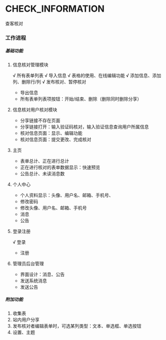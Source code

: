 # CHECK_INFORMATION
查客核对

### 工作进程
##### 基础功能
1. 信息核对管理模块
   
   √ 所有表单列表
   √ 导入信息
   √ 表格的使用、在线编辑功能
   √ 添加信息、添加列、删除行/列
   √ 发布核对、暂停核对
   * 导出信息
   * 所有表单列表项按钮：开始/结束、删除（删除同时删除分享）

2. 信息核对用户核对模块
   * 分享链接不存在页面
   * 分享链接打开：输入验证码核对，输入验证信息查询用户所属信息
   * 核对信息页面：显示、编辑功能
   * 核对信息页面：提交更改、完成核对

3. 主页
   * 表单总计、正在进行总计
   * 正在进行核对的表单数据显示：快速预览
   * 公告总计、未读消息数

4. 个人中心
   * 个人资料显示：头像、用户名、邮箱、手机号、
   * 修改密码
   * 修改头像、用户名、邮箱、手机号
   * 消息
   * 公告
    
5. 登录注册
   
   √ 登录
   * 注册

6. 管理员后台管理
   * 界面设计：消息、公告
   * 发送系统消息
   * 发送公告

##### 附加功能
1. 收集表
2. 站内用户分享
3. 发布核对者编辑表单时，可选某列类型：文本、单选框、单选按钮
4. 设置、主题
